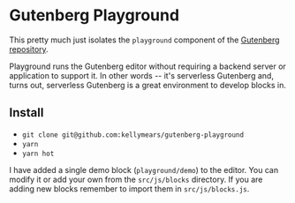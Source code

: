 # Gutenberg Playground

This pretty much just isolates the `playground` component of the [Gutenberg repository](https://github.com/wordpress/auttomatic).

Playground runs the Gutenberg editor without requiring a backend server or application to support it. In other words -- it's serverless Gutenberg and, turns out, serverless Gutenberg is a great environment to develop blocks in.

## Install

- `git clone git@github.com:kellymears/gutenberg-playground`
- `yarn`
- `yarn hot`

I have added a single demo block (`playground/demo`) to the editor. You can modify it or add your own from the `src/js/blocks` directory. If you are adding new blocks remember to import them in `src/js/blocks.js`.
